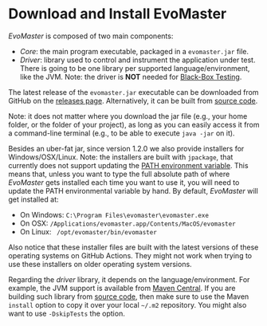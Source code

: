 # Download and Install EvoMaster


_EvoMaster_ is composed of two main components:

* *Core*: the main program executable, packaged in a `evomaster.jar` file.
* *Driver*: library used to control and instrument the application under test.
            There is going to be one library per supported language/environment,
            like the JVM.
            Note: the driver is __NOT__ needed for [Black-Box Testing](./blackbox.md). 


The latest release of the `evomaster.jar` executable  can be downloaded from GitHub
 on the [releases page](https://github.com/EMResearch/EvoMaster/releases).
Alternatively, it can be built from [source code](./build.md).

Note: it does not matter where you download the jar file (e.g., your home folder, or the folder
of your project), as long as you can easily access it from a command-line terminal (e.g.,
to be able to execute `java -jar` on it).

Besides an uber-fat jar, since version 1.2.0 we also provide installers for Windows/OSX/Linux.
Note: the installers are built with `jpackage`, that currently does not support 
updating the [PATH environment variable](https://stackoverflow.com/questions/67784565/jpackage-update-path-environment-variable).
This means that, unless you want to type the full absolute path of where _EvoMaster_
gets installed each time you want to use it, you will need to update the PATH environmental variable by hand.
By default, _EvoMaster_ will get installed at:
* On Windows: `C:\Program Files\evomaster\evomaster.exe`
* On OSX: `/Applications/evomaster.app/Contents/MacOS/evomaster`
* On Linux: ` /opt/evomaster/bin/evomaster`

Also notice that these installer files are built with the latest versions
of these operating systems on GitHub Actions.
They might not work when trying to use these installers on older operating system versions.

Regarding the _driver_ library, it depends on the language/environment.
For example, the JVM support is available from [Maven Central](https://mvnrepository.com/artifact/org.evomaster). 
If you are building such library from [source code](./build.md), then make sure to
use the Maven `install` option to copy it over your local `~/.m2` repository.
You might also want to use `-DskipTests` the option. 
 
